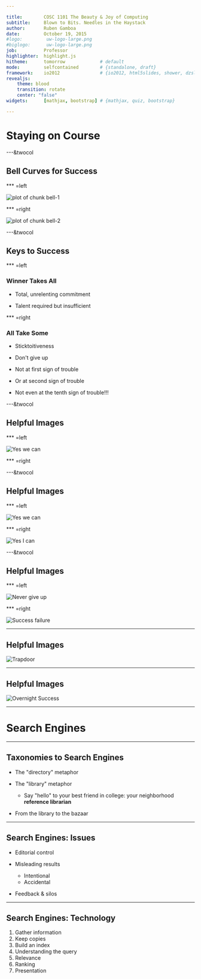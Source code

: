 ```yaml
---

title:        COSC 1101 The Beauty & Joy of Computing
subtitle:     Blown to Bits. Needles in the Haystack
author:       Ruben Gamboa
date:         October 19, 2015
#logo:         uw-logo-large.png
#biglogo:      uw-logo-large.png
job:          Professor
highlighter:  highlight.js
hitheme:      tomorrow             # default
mode:         selfcontained        # {standalone, draft}
framework:    io2012               # {io2012, html5slides, shower, dzslides, revealjs, ...}
revealjs:     
    theme: blood
    transition: rotate
    center: "false"
widgets:      [mathjax, bootstrap] # {mathjax, quiz, bootstrap}

---
```


<style>
slide.title-slide {
     background-color: #EDE0CF; /* CBE7A5; #EDE0CF; ; #CA9F9D*/
     background-image: url(assets/img/uw-logo-large.png);
     background-repeat: no-repeat;
     background-position: center top;
   }
slide:not(.title-slide) {
    background-image: url(assets/img/uw-logo-small.png);
    background-repeat: no-repeat;
    background-position: right bottom;
    background-size: 24px;
}
</style>

# Staying on Course

---&twocol

## Bell Curves for Success

*** =left

![plot of chunk bell-1](assets/fig/bell-1-1.png) 

*** =right

![plot of chunk bell-2](assets/fig/bell-2-1.png) 

---&twocol

## Keys to Success

*** =left

### Winner Takes All

* Total, unrelenting commitment

* Talent required but insufficient

*** =right

### All Take Some

* Sticktoitiveness

* Don't give up

* Not at first sign of trouble

* Or at second sign of trouble

* Not even at the tenth sign of trouble!!!


---&twocol

## Helpful Images

*** =left

<div class="centered">
    <img src="assets/img/yes-we-can.jpg" title="Yes we can" alt="Yes we can">
</div>

*** =right

<div></div>

---&twocol

## Helpful Images

*** =left

<div class="centered">
    <img src="assets/img/yes-we-can.jpg" title="Yes we can" alt="Yes we can">
</div>

*** =right

<div class="centered">
    <img src="assets/img/yes-i-can.jpg" title="Yes I can" alt="Yes I can">
</div>

---&twocol

## Helpful Images

*** =left

<div class="centered">
    <img src="assets/img/churchill-never-give-up.jpg" title="Never give up" alt="Never give up">
</div>


*** =right

<div class="centered">
    <img src="assets/img/churchill-success-failure.jpg" title="Success failure" alt="Success failure">
</div>

---

## Helpful Images

<div class="centered">
    <img src="assets/img/trapdoor.jpg" title="Trapdoor" alt="Trapdoor">
</div>

---

## Helpful Images

<div class="centered">
    <img src="assets/img/messi-overnight-success.jpg" title="Overnight Success" alt="Overnight Success">
</div>

---

# Search Engines

---

## Taxonomies to Search Engines

* The "directory" metaphor

* The "library" metaphor
  * Say "hello" to your best friend in college: your neighborhood **reference librarian**

* From the library to the bazaar

---

## Search Engines: Issues

* Editorial control

* Misleading results
  * Intentional
  * Accidental

* Feedback & silos

---

## Search Engines: Technology

1. Gather information
2. Keep copies
3. Build an index
4. Understanding the query
5. Relevance
6. Ranking
7. Presentation
